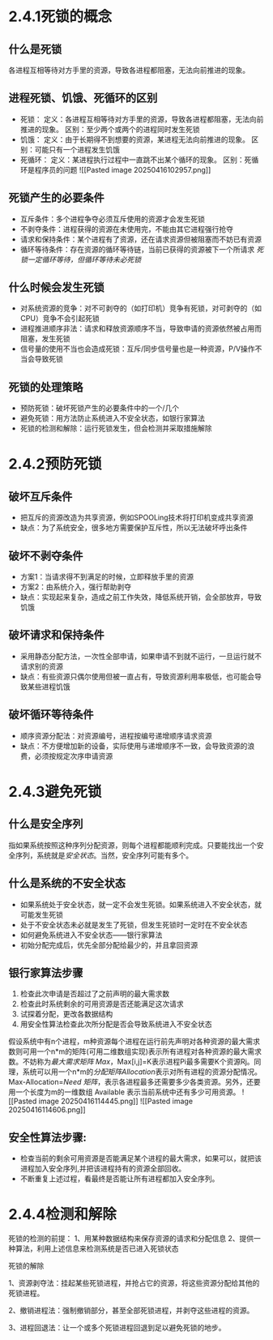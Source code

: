 # 2.4.1死锁的概念
## 什么是死锁
各进程互相等待对方手里的资源，导致各进程都阻塞，无法向前推进的现象。
## 进程死锁、饥饿、死循环的区别
- 死锁：
	定义：各进程互相等待对方手里的资源，导致各进程都阻塞，无法向前推进的现象。
	区别：至少两个或两个的进程同时发生死锁
- 饥饿：
	定义：由于长期得不到想要的资源，某进程无法向前推进的现象。
	区别：可能只有一个进程发生饥饿
- 死循环：
	定义：某进程执行过程中一直跳不出某个循环的现象。
	区别：死循环是程序员的问题
![[Pasted image 20250416102957.png]]
## 死锁产生的必要条件
- 互斥条件：多个进程争夺必须互斥使用的资源才会发生死锁
- 不剥夺条件：进程获得的资源在未使用完，不能由其它进程强行抢夺
- 请求和保持条件：某个进程有了资源，还在请求资源但被阻塞而不妨已有资源
- 循环等待条件：存在资源的循环等待链，当前已获得的资源被下一个所请求
*死锁一定循环等待，但循环等待未必死锁*
## 什么时候会发生死锁
- 对系统资源的竞争：对不可剥夺的（如打印机）竞争有死锁，对可剥夺的（如CPU）竞争不会引起死锁
- 进程推进顺序非法：请求和释放资源顺序不当，导致申请的资源依然被占用而阻塞，发生死锁
- 信号量的使用不当也会造成死锁：互斥/同步信号量也是一种资源，P/V操作不当会导致死锁

## 死锁的处理策略

- 预防死锁：破坏死锁产生的必要条件中的一个/几个
- 避免死锁：用方法防止系统进入不安全状态，如银行家算法
- 死锁的检测和解除：运行死锁发生，但会检测并采取措施解除

# 2.4.2预防死锁
## 破坏互斥条件
- 把互斥的资源改造为共享资源，例如SPOOLing技术将打印机变成共享资源
- 缺点：为了系统安全，很多地方需要保护互斥性，所以无法破坏呼出条件
## 破坏不剥夺条件
- 方案1：当请求得不到满足的时候，立即释放手里的资源
- 方案2：由系统介入，强行帮助剥夺
- 缺点：实现起来复杂，造成之前工作失效，降低系统开销，会全部放弃，导致饥饿
## 破坏请求和保持条件
- 采用静态分配方法，一次性全部申请，如果申请不到就不运行，一旦运行就不请求别的资源
- 缺点：有些资源只偶尔使用但被一直占有，导致资源利用率极低，也可能会导致某些进程饥饿
## 破坏循环等待条件
- 顺序资源分配法：对资源编号，进程按编号递增顺序请求资源
- 缺点：不方便增加新的设备，实际使用与递增顺序不一致，会导致资源的浪费，必须按规定次序申请资源

# 2.4.3避免死锁
## 什么是安全序列
指如果系统按照这种序列分配资源，则每个进程都能顺利完成。只要能找出一个安全序列，系统就是*安全状态*。当然，安全序列可能有多个。
## 什么是系统的不安全状态
- 如果系统处于安全状态，就一定不会发生死锁。如果系统进入不安全状态，就可能发生死锁
- 处于不安全状态未必就是发生了死锁，但发生死锁时一定时在不安全状态
- 如何避免系统进入不安全状态——银行家算法
- 初始分配完成后，优先全部分配给最少的，并且拿回资源

## 银行家算法步骤
1. 检查此次申请是否超过了之前声明的最大需求数
2. 检查此时系统剩余的可用资源是否还能满足这次请求
3. 试探着分配，更改各数据结构
4. 用安全性算法检查此次所分配是否会导致系统进入不安全状态

假设系统中有n个进程，m种资源每个进程在运行前先声明对各种资源的最大需求数则可用一个n\*m的矩阵(可用二维数组实现)表示所有进程对各种资源的最大需求数。不妨称为*最大需求矩阵 Max*，Max[i,j]=K表示进程Pi最多需要K个资源Rj。同理，系统可以用一个n\*m的*分配矩阵Allocation*表示对所有进程的资源分配情况。Max-Allocation=*Need 矩阵*，表示各进程最多还需要多少各类资源。另外，还要用一个长度为m的一维数组 Available 表示当前系统中还有多少可用资源。
![[Pasted image 20250416114445.png]]
![[Pasted image 20250416114606.png]]
## 安全性算法步骤:
- 检查当前的剩余可用资源是否能满足某个进程的最大需求，如果可以，就把该进程加入安全序列,并把该进程持有的资源全部回收。
- 不断重复上述过程，看最终是否能让所有进程都加入安全序列。
# 2.4.4检测和解除
死锁的检测的前提：
1、用某种数据结构来保存资源的请求和分配信息
2、提供一种算法，利用上述信息来检测系统是否已进入死锁状态

死锁的解除

1、资源剥夺法：挂起某些死锁进程，并抢占它的资源，将这些资源分配给其他的死锁进程。

2、撤销进程法：强制撤销部分，甚至全部死锁进程，并剥夺这些进程的资源。

3、进程回退法：让一个或多个死锁进程回退到足以避免死锁的地步。